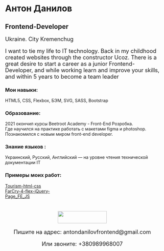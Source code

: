 # Антон Данилов
## Frontend-Developer
<div style="font-size: 18px">
      <p>Ukraine. City Kremenchug</p>
      <p>I want to tie my life to IT technology. Back in my childhood created websites through the constructor Ucoz. There is a great desire to start a career as a junior Frontend-Developer, and while working learn and improve your skills, and within 5 years to become a team leader</p>
    </div>
    <div>
      <h3>Мои навыки:</h3>
      <p>
        HTML5, CSS, Flexbox, БЭМ, SVG, SASS, Bootstrap
      </p>
    </div>
    <div>
      <h3>Образование:</h3>
      <p>
        2021 окончил курсы Beetroot Academy - Front-End Розробка.<br />Где
        научился на практике работать с макетами figma и photoshop. Познакомился
        с новым миром front-end developer.
      </p>
    </div>
    <div>
      <h3>Знание языков :</h3>
      <p>
        Украинский, Русский, Английский — на уровне чтения технической
        документации IT
      </p>
    </div>
    <div>
      <h3>Примеры моих работ:</h3>
      <p>
        <a
          target="_blank"
          href="https://antondanilovfe.github.io/Tourism-html-css/"
          >Tourism-html-css</a
        ><br />
        <a
          target="_blank"
          href="https://antondanilovfe.github.io/FarCry-4-flex-jQuery-/"
          >FarCry-4-flex-jQuery-</a
        ><br />
        <a target="_blank" href="https://github.com/AntonDanilovFE/Page_FE_JS"
          >Page_FE_JS</a
        >
      </p>
    </div>
 <div align="center" style="margin: 40px 0">
      <div>
        <a
          style="margin: 0 10px; text-decoration: none"
          target="_blank"
          href="https://www.linkedin.com/in/anton-danilov-b81994215/"
        >
          <img
            width="160px"
            height="40px"
            src="https://img.shields.io/badge/LinkedIn-0077B5?style=for-the-badge&logo=linkedin&logoColor=white"
          />
        </a>
      </div>
      <p style="font-size: 18px">
        Пишите на адрес:
        <a
          style="text-decoration: none"
          href="mailto:antondanilovfrontend@gmail.com"
          >antondanilovfrontend@gmail.com</a
        >
      </p>
      <p style="font-size: 18px">
        Или звоните:
        <a style="text-decoration: none" href="tel:+380989968007"
          >+380989968007</a
        >
      </p>
    </div>
    
